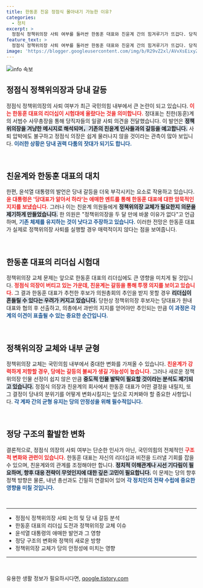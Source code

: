 ```yaml
---
title: 한동훈 친윤 정점식 몰아내기 가능한 이유?
categories:
  - 정치
excerpt: >
  정점식 정책위의장 사퇴 여부를 둘러싼 한동훈 대표와 친윤계 간의 힘겨루기가 뜨겁다. 당직 개편을 두고 고심하는 한 대표의 선택이 당의 향방을 좌우할 것으로 보인다. 과연 그가 새로운 길을 열 수 있을까?
feature_text: >
  정점식 정책위의장 사퇴 여부를 둘러싼 한동훈 대표와 친윤계 간의 힘겨루기가 뜨겁다. 당직 개편을 두고 고심하는 한 대표의 선택이 당의 향방을 좌우할 것으로 보인다. 과연 그가 새로운 길을 열 수 있을까?
image: 'https://blogger.googleusercontent.com/img/b/R29vZ2xl/AVvXsEixyZcFfHzMRdzZMjFBmAUKJYCLCGyLL1o632UiGVXcaFdKo_bkvkuCioo0uUKlGfBVcT3P84aROyZIXSBEx3Aw5nCQ3pTgDom1WDC4m8eifvWiAmWEEVb4x6G_l8C0QH225ldMjyaFvpxGEBGNO37VmDTDMHGhJPq73UglMfDca1-0aw/s1600/blogspot.png'
---
```


<p><img src="https://blogger.googleusercontent.com/img/b/R29vZ2xl/AVvXsEixyZcFfHzMRdzZMjFBmAUKJYCLCGyLL1o632UiGVXcaFdKo_bkvkuCioo0uUKlGfBVcT3P84aROyZIXSBEx3Aw5nCQ3pTgDom1WDC4m8eifvWiAmWEEVb4x6G_l8C0QH225ldMjyaFvpxGEBGNO37VmDTDMHGhJPq73UglMfDca1-0aw/s1600/blogspot.png" alt="info 속보" /></p>

<h2 data-ke-size="size26">정점식 정책위의장과 당내 갈등</h2>

<p data-ke-size="size16">정점식 정책위의장의 사퇴 여부가 최근 국민의힘 내부에서 큰 논란이 되고 있습니다. <b><span style="color: #ee2323;">이는 한동훈 대표의 리더십이 시험대에 올랐다는 것을 의미합니다.</span></b> 정대표는 친한(동훈)계의 서범수 사무총장을 통해 당직자들의 일괄 사퇴 의견을 전달했습니다. 이 발언은 <b><span style="background-color: #21538527;">정책위의장을 겨냥한 메시지로 해석되며，기존의 친윤계 인사들과의 갈등을 예고합니다.</span></b> 사퇴 압박에도 불구하고 정점식 의장은 쉽게 물러나지 않을 것이라는 관측이 많아 보입니다. <b><span style="color: #1a5490;">이러한 상황은 당내 권력 다툼의 잣대가 되기도 합니다.</span></b></p>

<p data-ke-size="size16">&nbsp;</p>

<h2 data-ke-size="size26">친윤계와 한동훈 대표의 대치</h2>

<p data-ke-size="size16">한편, 윤석열 대통령의 발언은 당내 갈등을 더욱 부각시키는 요소로 작용하고 있습니다. <b><span style="color: #ee2323;">윤 대통령은 '당대표가 알아서 하라'는 애매한 멘트를 통해 한동훈 대표에 대한 암묵적인 지지를 보냈습니다.</span></b> 그러나 이는 친윤계 의원들에게 <b><span style="background-color: #21538527;">정책위의장 교체가 필요한지 의문을 제기하게 만들었습니다.</span></b> 한 의원은 "정책위의장을 두 달 만에 바꿀 이유가 없다"고 언급하며, <b><span style="color: #1a5490;">기존 체제를 유지하는 것이 낫다고 주장하고 있습니다.</span></b> 이러한 전망은 한동훈 대표가 실제로 정책위의장 사퇴를 실행할 경우 매력적이지 않다는 점을 보여줍니다.</p>

<p data-ke-size="size16">&nbsp;</p>

<h2 data-ke-size="size26">한동훈 대표의 리더십 시험대</h2>

<p data-ke-size="size16">정책위의장 교체 문제는 앞으로 한동훈 대표의 리더십에도 큰 영향을 미치게 될 것입니다. <b><span style="color: #ee2323;">정점식 의장이 버티고 있는 가운데, 친윤계는 갈등을 통해 투쟁 의지를 보이고 있습니다.</span></b> 그 결과 한동훈 대표가 추천한 후보가 의원총회의 추인을 받지 못할 경우 <b><span style="background-color: #21538527;">리더십이 흔들릴 수 있다는 우려가 커지고 있습니다.</span></b> 당헌상 정책위의장 후보자는 당대표가 원내대표와 협의 후 선출하고, 의총에서 과반의 지지를 얻어야만 추인되는 만큼 <b><span style="color: #1a5490;">이 과정은 각계의 이견이 표출될 수 있는 중요한 순간입니다.</span></b></p>

<p data-ke-size="size16">&nbsp;</p>

<h2 data-ke-size="size26">정책위의장 교체와 내부 균형</h2>

<p data-ke-size="size16">정책위의장 교체는 국민의힘 내부에서 중대한 변화를 가져올 수 있습니다. <b><span style="color: #ee2323;">친윤계가 강력하게 저항할 경우, 당에는 갈등의 불씨가 생길 가능성이 높습니다.</span></b> 그러나 새로운 정책위의장 인물 선정이 쉽지 않은 만큼 <b><span style="background-color: #21538527;">중도적 인물 발탁이 필요할 것이라는 분석도 제기되고 있습니다.</span></b> 정점식 의장과 친윤계의 회사에서 한동훈 대표가 어떤 결정을 내릴지, 또 그 결정이 당내의 분위기를 어떻게 변화시킬지는 앞으로 지켜봐야 할 중요한 사항입니다. <b><span style="color: #1a5490;">각 계파 간의 균형 유지는 당의 안정성을 위해 필수적입니다.</span></b></p>

<p data-ke-size="size16">&nbsp;</p>

<h2 data-ke-size="size26">정당 구조의 활발한 변화</h2>

<p data-ke-size="size16">결론적으로, 정점식 의장의 사퇴 여부는 단순한 인사가 아닌, 국민의힘의 전체적인 <b><span style="color: #ee2323;">구조적 변화와 관련이 있습니다.</span></b> 한동훈 대표는 자신의 리더십과 비전을 드러낼 기회를 잡을 수 있으며, 친윤계와의 관계를 조정해야만 합니다. <b><span style="background-color: #21538527;">정치적 이해관계나 시선 기다림이 필요하며, 향후 대응 전략이 무엇인지에 대한 깊은 고민이 필요합니다.</span></b> 이 문제는 당의 향후 정책 방향은 물론, 내년 총선과도 긴밀히 연결되어 있어 <b><span style="color: #1a5490;">각 정치인의 전략 수립에 중요한 영향을 미칠 것입니다.</span></b></p>

<p data-ke-size="size16">&nbsp;</p>

<hr>

<ul>
  <li>정점식 정책위의장 사퇴 논의 및 당 내 갈등 분석</li>
  <li>한동훈 대표의 리더십 도전과 정책위의장 교체 이슈</li>
  <li>윤석열 대통령의 애매한 발언과 그 영향</li>
  <li>정당 구조의 변화와 정책의 새로운 방향</li>
  <li>정책위의장 교체가 당의 안정성에 미치는 영향</li>
</ul>

<hr>

<p data-ke-size="size16">&nbsp;</p>
유용한 생활 정보가 필요하시다면, <a href="https://qoogle.tistory.com" rel="dofollow">qoogle.tistory.com</a>


